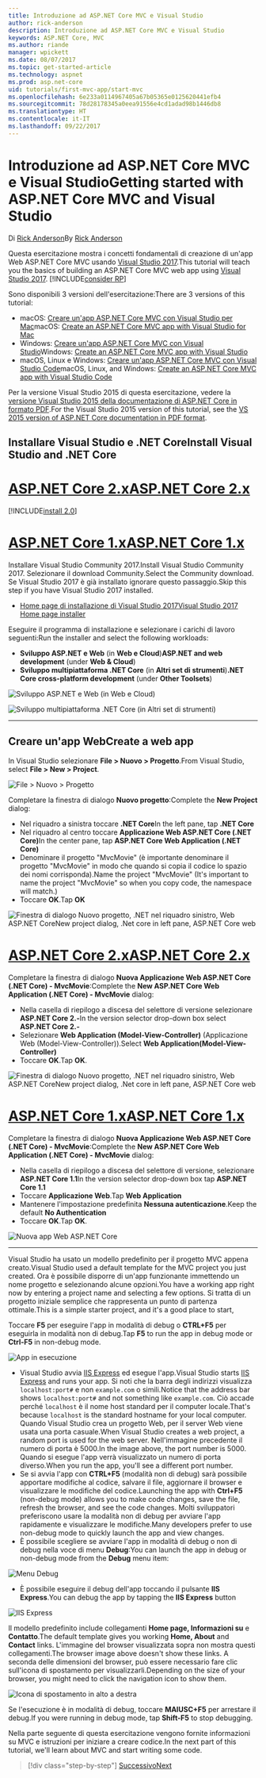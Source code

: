 ```yaml
---
title: Introduzione ad ASP.NET Core MVC e Visual Studio
author: rick-anderson
description: Introduzione ad ASP.NET Core MVC e Visual Studio
keywords: ASP.NET Core, MVC
ms.author: riande
manager: wpickett
ms.date: 08/07/2017
ms.topic: get-started-article
ms.technology: aspnet
ms.prod: asp.net-core
uid: tutorials/first-mvc-app/start-mvc
ms.openlocfilehash: 6e233a0114967405a67b05365e0125620441efb4
ms.sourcegitcommit: 78d28178345a0eea91556e4cd1adad98b1446db8
ms.translationtype: HT
ms.contentlocale: it-IT
ms.lasthandoff: 09/22/2017
---
```

# <a name="getting-started-with-aspnet-core-mvc-and-visual-studio"></a><span data-ttu-id="e3ccd-104">Introduzione ad ASP.NET Core MVC e Visual Studio</span><span class="sxs-lookup"><span data-stu-id="e3ccd-104">Getting started with ASP.NET Core MVC and Visual Studio</span></span>

<span data-ttu-id="e3ccd-105">Di [Rick Anderson](https://twitter.com/RickAndMSFT)</span><span class="sxs-lookup"><span data-stu-id="e3ccd-105">By [Rick Anderson](https://twitter.com/RickAndMSFT)</span></span>

<span data-ttu-id="e3ccd-106">Questa esercitazione mostra i concetti fondamentali di creazione di un'app Web ASP.NET Core MVC usando [Visual Studio 2017](https://www.visualstudio.com/).</span><span class="sxs-lookup"><span data-stu-id="e3ccd-106">This tutorial will teach you the basics of building an ASP.NET Core MVC web app using [Visual Studio 2017](https://www.visualstudio.com/).</span></span> [!INCLUDE[consider RP](../../includes/razor.md)]

<span data-ttu-id="e3ccd-107">Sono disponibili 3 versioni dell'esercitazione:</span><span class="sxs-lookup"><span data-stu-id="e3ccd-107">There are 3 versions of this tutorial:</span></span>

* <span data-ttu-id="e3ccd-108">macOS: [Creare un'app ASP.NET Core MVC con Visual Studio per Mac](xref:tutorials/first-mvc-app-mac/start-mvc)</span><span class="sxs-lookup"><span data-stu-id="e3ccd-108">macOS: [Create an ASP.NET Core MVC app with Visual Studio for Mac](xref:tutorials/first-mvc-app-mac/start-mvc)</span></span>
* <span data-ttu-id="e3ccd-109">Windows: [Creare un'app ASP.NET Core MVC con Visual Studio](xref:tutorials/first-mvc-app/start-mvc)</span><span class="sxs-lookup"><span data-stu-id="e3ccd-109">Windows: [Create an ASP.NET Core MVC app with Visual Studio](xref:tutorials/first-mvc-app/start-mvc)</span></span>
* <span data-ttu-id="e3ccd-110">macOS, Linux e Windows: [Creare un'app ASP.NET Core MVC con Visual Studio Code](xref:tutorials/first-mvc-app-xplat/start-mvc)</span><span class="sxs-lookup"><span data-stu-id="e3ccd-110">macOS, Linux, and Windows: [Create an ASP.NET Core MVC app with Visual Studio Code](xref:tutorials/first-mvc-app-xplat/start-mvc)</span></span>

<span data-ttu-id="e3ccd-111">Per la versione Visual Studio 2015 di questa esercitazione, vedere la [versione Visual Studio 2015 della documentazione di ASP.NET Core in formato PDF](https://github.com/aspnet/Docs/blob/master/aspnetcore/common/_static/aspnet-core-project-json.pdf).</span><span class="sxs-lookup"><span data-stu-id="e3ccd-111">For the Visual Studio 2015 version of this tutorial, see the [VS 2015 version of ASP.NET Core documentation in PDF format](https://github.com/aspnet/Docs/blob/master/aspnetcore/common/_static/aspnet-core-project-json.pdf).</span></span>

## <a name="install-visual-studio-and-net-core"></a><span data-ttu-id="e3ccd-112">Installare Visual Studio e .NET Core</span><span class="sxs-lookup"><span data-stu-id="e3ccd-112">Install Visual Studio and .NET Core</span></span>

# <a name="aspnet-core-2xtabaspnetcore2x"></a>[<span data-ttu-id="e3ccd-113">ASP.NET Core 2.x</span><span class="sxs-lookup"><span data-stu-id="e3ccd-113">ASP.NET Core 2.x</span></span>](#tab/aspnetcore2x)

[!INCLUDE[install 2.0](../../includes/install2.0.md)]

# <a name="aspnet-core-1xtabaspnetcore1x"></a>[<span data-ttu-id="e3ccd-114">ASP.NET Core 1.x</span><span class="sxs-lookup"><span data-stu-id="e3ccd-114">ASP.NET Core 1.x</span></span>](#tab/aspnetcore1x)

<span data-ttu-id="e3ccd-115">Installare Visual Studio Community 2017.</span><span class="sxs-lookup"><span data-stu-id="e3ccd-115">Install Visual Studio Community 2017.</span></span> <span data-ttu-id="e3ccd-116">Selezionare il download Community.</span><span class="sxs-lookup"><span data-stu-id="e3ccd-116">Select the Community download.</span></span> <span data-ttu-id="e3ccd-117">Se Visual Studio 2017 è già installato ignorare questo passaggio.</span><span class="sxs-lookup"><span data-stu-id="e3ccd-117">Skip this step if you have Visual Studio 2017 installed.</span></span>

* [<span data-ttu-id="e3ccd-118">Home page di installazione di Visual Studio 2017</span><span class="sxs-lookup"><span data-stu-id="e3ccd-118">Visual Studio 2017 Home page installer</span></span>](https://www.visualstudio.com/)

<span data-ttu-id="e3ccd-119">Eseguire il programma di installazione e selezionare i carichi di lavoro seguenti:</span><span class="sxs-lookup"><span data-stu-id="e3ccd-119">Run the installer and select the following workloads:</span></span>

* <span data-ttu-id="e3ccd-120">**Sviluppo ASP.NET e Web** (in **Web e Cloud**)</span><span class="sxs-lookup"><span data-stu-id="e3ccd-120">**ASP.NET and web development** (under **Web & Cloud**)</span></span>
* <span data-ttu-id="e3ccd-121">**Sviluppo multipiattaforma .NET Core** (in **Altri set di strumenti**)</span><span class="sxs-lookup"><span data-stu-id="e3ccd-121">**.NET Core cross-platform development** (under **Other Toolsets**)</span></span>

![**Sviluppo ASP.NET e Web** (in **Web e Cloud**)](start-mvc/_static/web_workload.png)

![**Sviluppo multipiattaforma .NET Core** (in **Altri set di strumenti**)](start-mvc/_static/x_plat_wl.png)

---

## <a name="create-a-web-app"></a><span data-ttu-id="e3ccd-124">Creare un'app Web</span><span class="sxs-lookup"><span data-stu-id="e3ccd-124">Create a web app</span></span>

<span data-ttu-id="e3ccd-125">In Visual Studio selezionare **File > Nuovo > Progetto**.</span><span class="sxs-lookup"><span data-stu-id="e3ccd-125">From Visual Studio, select  **File > New > Project**.</span></span>

![File > Nuovo > Progetto](start-mvc/_static/alt_new_project.png)

<span data-ttu-id="e3ccd-127">Completare la finestra di dialogo **Nuovo progetto**:</span><span class="sxs-lookup"><span data-stu-id="e3ccd-127">Complete the **New Project** dialog:</span></span>

* <span data-ttu-id="e3ccd-128">Nel riquadro a sinistra toccare **.NET Core**</span><span class="sxs-lookup"><span data-stu-id="e3ccd-128">In the left pane, tap **.NET Core**</span></span>
* <span data-ttu-id="e3ccd-129">Nel riquadro al centro toccare **Applicazione Web ASP.NET Core (.NET Core)**</span><span class="sxs-lookup"><span data-stu-id="e3ccd-129">In the center pane, tap **ASP.NET Core Web Application (.NET Core)**</span></span>
* <span data-ttu-id="e3ccd-130">Denominare il progetto "MvcMovie" (è importante denominare il progetto "MvcMovie" in modo che quando si copia il codice lo spazio dei nomi corrisponda).</span><span class="sxs-lookup"><span data-stu-id="e3ccd-130">Name the project "MvcMovie" (It's important to name the project "MvcMovie" so when you copy code, the namespace will match.)</span></span>
* <span data-ttu-id="e3ccd-131">Toccare **OK**.</span><span class="sxs-lookup"><span data-stu-id="e3ccd-131">Tap **OK**</span></span>

![<span data-ttu-id="e3ccd-132">Finestra di dialogo Nuovo progetto, .NET nel riquadro sinistro, Web ASP.NET Core</span><span class="sxs-lookup"><span data-stu-id="e3ccd-132">New project dialog, .Net core in left pane, ASP.NET Core web</span></span> ](start-mvc/_static/new_project2.png)


# <a name="aspnet-core-2xtabaspnetcore2x"></a>[<span data-ttu-id="e3ccd-133">ASP.NET Core 2.x</span><span class="sxs-lookup"><span data-stu-id="e3ccd-133">ASP.NET Core 2.x</span></span>](#tab/aspnetcore2x)

<span data-ttu-id="e3ccd-134">Completare la finestra di dialogo **Nuova Applicazione Web ASP.NET Core (.NET Core) - MvcMovie**:</span><span class="sxs-lookup"><span data-stu-id="e3ccd-134">Complete the **New ASP.NET Core Web Application (.NET Core) - MvcMovie** dialog:</span></span>

* <span data-ttu-id="e3ccd-135">Nella casella di riepilogo a discesa del selettore di versione selezionare **ASP.NET Core 2.-**</span><span class="sxs-lookup"><span data-stu-id="e3ccd-135">In the version selector drop-down box select **ASP.NET Core 2.-**</span></span>
* <span data-ttu-id="e3ccd-136">Selezionare **Web Application (Model-View-Controller)** (Applicazione Web (Model-View-Controller)).</span><span class="sxs-lookup"><span data-stu-id="e3ccd-136">Select **Web Application(Model-View-Controller)**</span></span>
* <span data-ttu-id="e3ccd-137">Toccare **OK**.</span><span class="sxs-lookup"><span data-stu-id="e3ccd-137">Tap **OK**.</span></span>

![<span data-ttu-id="e3ccd-138">Finestra di dialogo Nuovo progetto, .NET nel riquadro sinistro, Web ASP.NET Core</span><span class="sxs-lookup"><span data-stu-id="e3ccd-138">New project dialog, .Net core in left pane, ASP.NET Core web</span></span> ](start-mvc/_static/new_project22.png)

# <a name="aspnet-core-1xtabaspnetcore1x"></a>[<span data-ttu-id="e3ccd-139">ASP.NET Core 1.x</span><span class="sxs-lookup"><span data-stu-id="e3ccd-139">ASP.NET Core 1.x</span></span>](#tab/aspnetcore1x)

<span data-ttu-id="e3ccd-140">Completare la finestra di dialogo **Nuova Applicazione Web ASP.NET Core (.NET Core) - MvcMovie**:</span><span class="sxs-lookup"><span data-stu-id="e3ccd-140">Complete the **New ASP.NET Core Web Application (.NET Core) - MvcMovie** dialog:</span></span>

* <span data-ttu-id="e3ccd-141">Nella casella di riepilogo a discesa del selettore di versione, selezionare **ASP.NET Core 1.1**</span><span class="sxs-lookup"><span data-stu-id="e3ccd-141">In the version selector drop-down box tap **ASP.NET Core 1.1**</span></span>
* <span data-ttu-id="e3ccd-142">Toccare **Applicazione Web**.</span><span class="sxs-lookup"><span data-stu-id="e3ccd-142">Tap **Web Application**</span></span>
* <span data-ttu-id="e3ccd-143">Mantenere l'impostazione predefinita **Nessuna autenticazione**.</span><span class="sxs-lookup"><span data-stu-id="e3ccd-143">Keep the default **No Authentication**</span></span>
* <span data-ttu-id="e3ccd-144">Toccare **OK**.</span><span class="sxs-lookup"><span data-stu-id="e3ccd-144">Tap **OK**.</span></span>

![Nuova app Web ASP.NET Core](start-mvc/_static/p3.png)

---

<span data-ttu-id="e3ccd-146">Visual Studio ha usato un modello predefinito per il progetto MVC appena creato.</span><span class="sxs-lookup"><span data-stu-id="e3ccd-146">Visual Studio used a default template for the MVC project you just created.</span></span> <span data-ttu-id="e3ccd-147">Ora è possibile disporre di un'app funzionante immettendo un nome progetto e selezionando alcune opzioni.</span><span class="sxs-lookup"><span data-stu-id="e3ccd-147">You have a working app right now by entering a project name and selecting a few options.</span></span> <span data-ttu-id="e3ccd-148">Si tratta di un progetto iniziale semplice che rappresenta un punto di partenza ottimale.</span><span class="sxs-lookup"><span data-stu-id="e3ccd-148">This is a simple starter project, and it's a good place to start,</span></span>

<span data-ttu-id="e3ccd-149">Toccare **F5** per eseguire l'app in modalità di debug o **CTRL+F5** per eseguirla in modalità non di debug.</span><span class="sxs-lookup"><span data-stu-id="e3ccd-149">Tap **F5** to run the app in debug mode or **Ctrl-F5** in non-debug mode.</span></span>
<!-- These images are also used by uid: tutorials/first-mvc-app-xplat/start-mvc -->
![App in esecuzione](start-mvc/_static/1.png)

* <span data-ttu-id="e3ccd-151">Visual Studio avvia [IIS Express](https://docs.microsoft.com/iis/extensions/introduction-to-iis-express/iis-express-overview) ed esegue l'app.</span><span class="sxs-lookup"><span data-stu-id="e3ccd-151">Visual Studio starts [IIS Express](https://docs.microsoft.com/iis/extensions/introduction-to-iis-express/iis-express-overview) and runs your app.</span></span> <span data-ttu-id="e3ccd-152">Si noti che la barra degli indirizzi visualizza `localhost:port#` e non `example.com` o simili.</span><span class="sxs-lookup"><span data-stu-id="e3ccd-152">Notice that the address bar shows `localhost:port#` and not something like `example.com`.</span></span> <span data-ttu-id="e3ccd-153">Ciò accade perché `localhost` è il nome host standard per il computer locale.</span><span class="sxs-lookup"><span data-stu-id="e3ccd-153">That's because `localhost` is the standard hostname for your local computer.</span></span> <span data-ttu-id="e3ccd-154">Quando Visual Studio crea un progetto Web, per il server Web viene usata una porta casuale.</span><span class="sxs-lookup"><span data-stu-id="e3ccd-154">When Visual Studio creates a web project, a random port is used for the web server.</span></span> <span data-ttu-id="e3ccd-155">Nell'immagine precedente il numero di porta è 5000.</span><span class="sxs-lookup"><span data-stu-id="e3ccd-155">In the image above, the port number is 5000.</span></span> <span data-ttu-id="e3ccd-156">Quando si esegue l'app verrà visualizzato un numero di porta diverso.</span><span class="sxs-lookup"><span data-stu-id="e3ccd-156">When you run the app, you'll see a different port number.</span></span>
* <span data-ttu-id="e3ccd-157">Se si avvia l'app con **CTRL+F5** (modalità non di debug) sarà possibile apportare modifiche al codice, salvare il file, aggiornare il browser e visualizzare le modifiche del codice.</span><span class="sxs-lookup"><span data-stu-id="e3ccd-157">Launching the app with **Ctrl+F5** (non-debug mode) allows you to make code changes, save the file, refresh the browser, and see the code changes.</span></span> <span data-ttu-id="e3ccd-158">Molti sviluppatori preferiscono usare la modalità non di debug per avviare l'app rapidamente e visualizzare le modifiche.</span><span class="sxs-lookup"><span data-stu-id="e3ccd-158">Many developers prefer to use non-debug mode to quickly launch the app and view changes.</span></span>
* <span data-ttu-id="e3ccd-159">È possibile scegliere se avviare l'app in modalità di debug o non di debug nella voce di menu **Debug**:</span><span class="sxs-lookup"><span data-stu-id="e3ccd-159">You can launch the app in debug or non-debug mode from the **Debug** menu item:</span></span>

![Menu Debug](start-mvc/_static/debug_menu.png)

* <span data-ttu-id="e3ccd-161">È possibile eseguire il debug dell'app toccando il pulsante **IIS Express**.</span><span class="sxs-lookup"><span data-stu-id="e3ccd-161">You can debug the app by tapping the **IIS Express** button</span></span>

![IIS Express](start-mvc/_static/iis_express.png)

<span data-ttu-id="e3ccd-163">Il modello predefinito include collegamenti **Home page, Informazioni su** e **Contatto**.</span><span class="sxs-lookup"><span data-stu-id="e3ccd-163">The default template gives you working **Home, About** and **Contact** links.</span></span> <span data-ttu-id="e3ccd-164">L'immagine del browser visualizzata sopra non mostra questi collegamenti.</span><span class="sxs-lookup"><span data-stu-id="e3ccd-164">The browser image above doesn't show these links.</span></span> <span data-ttu-id="e3ccd-165">A seconda delle dimensioni del browser, può essere necessario fare clic sull'icona di spostamento per visualizzarli.</span><span class="sxs-lookup"><span data-stu-id="e3ccd-165">Depending on the size of your browser, you might need to click the navigation icon to show them.</span></span>

![Icona di spostamento in alto a destra](start-mvc/_static/2.png)

<span data-ttu-id="e3ccd-167">Se l'esecuzione è in modalità di debug, toccare **MAIUSC+F5** per arrestare il debug.</span><span class="sxs-lookup"><span data-stu-id="e3ccd-167">If you were running in debug mode, tap **Shift-F5** to stop debugging.</span></span>

<span data-ttu-id="e3ccd-168">Nella parte seguente di questa esercitazione vengono fornite informazioni su MVC e istruzioni per iniziare a creare codice.</span><span class="sxs-lookup"><span data-stu-id="e3ccd-168">In the next part of this tutorial, we'll learn about MVC and start writing some code.</span></span>

>[!div class="step-by-step"]
[<span data-ttu-id="e3ccd-169">Successivo</span><span class="sxs-lookup"><span data-stu-id="e3ccd-169">Next</span></span>](adding-controller.md)  
